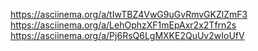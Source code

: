https://asciinema.org/a/tIwTBZ4VwG9uGvRmvGKZlZmF3
https://asciinema.org/a/LehOphzXF1mEpAxr2x2Tfrn2s
https://asciinema.org/a/Pj6RsQ6LgMXKE2QuUv2wIoUfV
